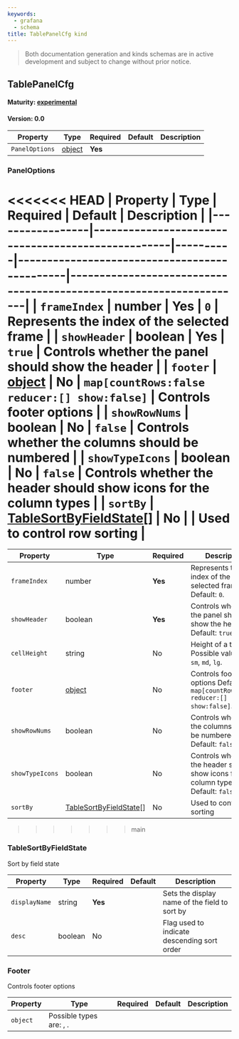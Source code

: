 ```yaml
---
keywords:
  - grafana
  - schema
title: TablePanelCfg kind
---
```

> Both documentation generation and kinds schemas are in active development and subject to change without prior notice.

## TablePanelCfg

#### Maturity: [experimental](../../../maturity/#experimental)
#### Version: 0.0



| Property       | Type                    | Required | Default | Description |
|----------------|-------------------------|----------|---------|-------------|
| `PanelOptions` | [object](#paneloptions) | **Yes**  |         |             |

### PanelOptions

<<<<<<< HEAD
| Property        | Type                                              | Required | Default                                      | Description                                                        |
|-----------------|---------------------------------------------------|----------|----------------------------------------------|--------------------------------------------------------------------|
| `frameIndex`    | number                                            | **Yes**  | `0`                                          | Represents the index of the selected frame                         |
| `showHeader`    | boolean                                           | **Yes**  | `true`                                       | Controls whether the panel should show the header                  |
| `footer`        | [object](#footer)                                 | No       | `map[countRows:false reducer:[] show:false]` | Controls footer options                                            |
| `showRowNums`   | boolean                                           | No       | `false`                                      | Controls whether the columns should be numbered                    |
| `showTypeIcons` | boolean                                           | No       | `false`                                      | Controls whether the header should show icons for the column types |
| `sortBy`        | [TableSortByFieldState](#tablesortbyfieldstate)[] | No       |                                              | Used to control row sorting                                        |
=======
| Property        | Type                                              | Required | Description                                                                          |
|-----------------|---------------------------------------------------|----------|--------------------------------------------------------------------------------------|
| `frameIndex`    | number                                            | **Yes**  | Represents the index of the selected frame Default: `0`.                             |
| `showHeader`    | boolean                                           | **Yes**  | Controls whether the panel should show the header Default: `true`.                   |
| `cellHeight`    | string                                            | No       | Height of a table cell<br/>Possible values are: `sm`, `md`, `lg`.                    |
| `footer`        | [object](#footer)                                 | No       | Controls footer options Default: `map[countRows:false reducer:[] show:false]`.       |
| `showRowNums`   | boolean                                           | No       | Controls whether the columns should be numbered Default: `false`.                    |
| `showTypeIcons` | boolean                                           | No       | Controls whether the header should show icons for the column types Default: `false`. |
| `sortBy`        | [TableSortByFieldState](#tablesortbyfieldstate)[] | No       | Used to control row sorting                                                          |
>>>>>>> main

### TableSortByFieldState

Sort by field state

| Property      | Type    | Required | Default | Description                                   |
|---------------|---------|----------|---------|-----------------------------------------------|
| `displayName` | string  | **Yes**  |         | Sets the display name of the field to sort by |
| `desc`        | boolean | No       |         | Flag used to indicate descending sort order   |

### Footer

Controls footer options

| Property | Type                              | Required | Default | Description |
|----------|-----------------------------------|----------|---------|-------------|
| `object` | Possible types are: [](#), [](#). |          |         |


